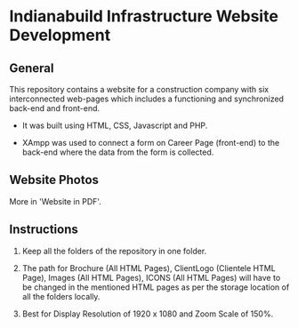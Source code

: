# Indianabuild Infrastructure Website Development

## General

This repository contains a website for a construction company with six interconnected web-pages which includes a functioning and synchronized back-end and front-end.

- It was built using HTML, CSS, Javascript and PHP.

- XAmpp was used to connect a form on Career Page (front-end) to the back-end where the data from the form is collected.

## Website Photos





More in 'Website in PDF'.

## Instructions

1. Keep all the folders of the repository in one folder.

2. The path for Brochure (All HTML Pages), ClientLogo (Clientele HTML Page), Images (All HTML Pages), ICONS (All HTML Pages) will have to be changed in the mentioned HTML pages as per the storage location of all the folders locally.

3. Best for Display Resolution of 1920 x 1080 and Zoom Scale of 150%.

